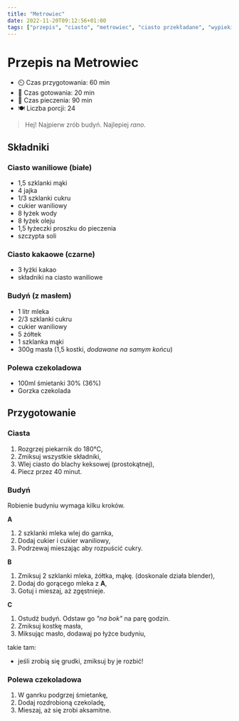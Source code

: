 ```yaml
---
title: "Metrowiec"
date: 2022-11-20T09:12:56+01:00
tags: ["przepis", "ciasto", "metrowiec", "ciasto przekładane", "wypieki"]
---
```


# Przepis na Metrowiec

- ⏲️  Czas przygotowania: 60 min
- 🍳 Czas gotowania: 20 min
- 🍳 Czas pieczenia: 90 min
- 🍽️ Liczba porcji: 24

> Hej! Najpierw zrób budyń. Najlepiej _rano_.

## Składniki

### Ciasto waniliowe (białe)

- 1,5 szklanki mąki
- 4 jajka
- 1/3 szklanki cukru
- cukier waniliowy
- 8 łyżek wody
- 8 łyżek oleju
- 1,5 łyżeczki proszku do pieczenia
- szczypta soli

### Ciasto kakaowe (czarne)

- 3 łyżki kakao
- składniki na ciasto waniliowe

### Budyń (z masłem)

- 1 litr mleka
- 2/3 szklanki cukru
- cukier waniliowy
- 5 żółtek
- 1 szklanka mąki
- 300g masła (1,5 kostki, _dodawane na samym końcu_)

### Polewa czekoladowa

- 100ml śmietanki 30% (36%)
- Gorzka czekolada

## Przygotowanie

### Ciasta

1. Rozgrzej piekarnik do 180°C,
1. Zmiksuj wszystkie składniki,
1. Wlej ciasto do blachy keksowej (prostokątnej),
1. Piecz przez 40 minut.

### Budyń

Robienie budyniu wymaga kilku kroków.

**A**

1. 2 szklanki mleka wlej do garnka,
1. Dodaj cukier i cukier waniliowy,
1. Podrzewaj mieszając aby rozpuścić cukry.

**B**

1. Zmiksuj 2 szklanki mleka, żółtka, mąkę. (doskonale działa blender),
1. Dodaj do gorącego mleka z **A**,
1. Gotuj i mieszaj, aż zgęstnieje.

**C**

1. Ostudź budyń. Odstaw go _"na bok"_ na parę godzin.
1. Zmiksuj kostkę masła,
1. Miksując masło, dodawaj po łyżce budyniu,

takie tam:

- jeśli zrobią się grudki, zmiksuj by je rozbić!

### Polewa czekoladowa

1. W ganrku podgrzej śmietankę,
1. Dodaj rozdrobioną czekoladę,
1. Mieszaj, aż się zrobi aksamitne.
